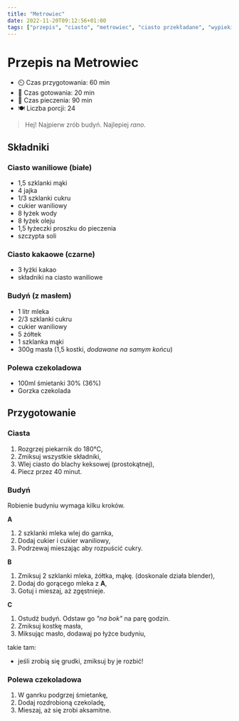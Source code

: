 ```yaml
---
title: "Metrowiec"
date: 2022-11-20T09:12:56+01:00
tags: ["przepis", "ciasto", "metrowiec", "ciasto przekładane", "wypieki"]
---
```


# Przepis na Metrowiec

- ⏲️  Czas przygotowania: 60 min
- 🍳 Czas gotowania: 20 min
- 🍳 Czas pieczenia: 90 min
- 🍽️ Liczba porcji: 24

> Hej! Najpierw zrób budyń. Najlepiej _rano_.

## Składniki

### Ciasto waniliowe (białe)

- 1,5 szklanki mąki
- 4 jajka
- 1/3 szklanki cukru
- cukier waniliowy
- 8 łyżek wody
- 8 łyżek oleju
- 1,5 łyżeczki proszku do pieczenia
- szczypta soli

### Ciasto kakaowe (czarne)

- 3 łyżki kakao
- składniki na ciasto waniliowe

### Budyń (z masłem)

- 1 litr mleka
- 2/3 szklanki cukru
- cukier waniliowy
- 5 żółtek
- 1 szklanka mąki
- 300g masła (1,5 kostki, _dodawane na samym końcu_)

### Polewa czekoladowa

- 100ml śmietanki 30% (36%)
- Gorzka czekolada

## Przygotowanie

### Ciasta

1. Rozgrzej piekarnik do 180°C,
1. Zmiksuj wszystkie składniki,
1. Wlej ciasto do blachy keksowej (prostokątnej),
1. Piecz przez 40 minut.

### Budyń

Robienie budyniu wymaga kilku kroków.

**A**

1. 2 szklanki mleka wlej do garnka,
1. Dodaj cukier i cukier waniliowy,
1. Podrzewaj mieszając aby rozpuścić cukry.

**B**

1. Zmiksuj 2 szklanki mleka, żółtka, mąkę. (doskonale działa blender),
1. Dodaj do gorącego mleka z **A**,
1. Gotuj i mieszaj, aż zgęstnieje.

**C**

1. Ostudź budyń. Odstaw go _"na bok"_ na parę godzin.
1. Zmiksuj kostkę masła,
1. Miksując masło, dodawaj po łyżce budyniu,

takie tam:

- jeśli zrobią się grudki, zmiksuj by je rozbić!

### Polewa czekoladowa

1. W ganrku podgrzej śmietankę,
1. Dodaj rozdrobioną czekoladę,
1. Mieszaj, aż się zrobi aksamitne.
